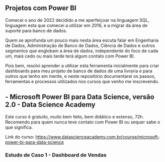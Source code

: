 ## Projetos com Power BI
Comecei o ano de 2022 decidido a me aperfeiçoar na linguagem SQL, linguagem esta que comecei a utilizar em 2016, e a migrar da área de suporte para banco de dados.

Quem se aprofunda um pouco mais nesta área escuta falar em Engenharia de Dados, Administração de Banco de Dados, Ciência de Dados e outros segmentos que englobam a área de dados, independente do foco de cada um, mais cedo ou mais tarde terá algum contato com Power BI.

Pois bem, resolvi aprender a utilizar esta ferramenta inicialmente para criar dashboards para meu projeto de banco de dados de uma livraria e para outros que tenho em mente, e neste repositório documentarei os passos, ferramentas e processos utilizados nos cursos que venho me inscrevendo.

## - Microsoft Power BI para Data Science, versão 2.0 - Data Science Academy

Este curso é gratuito, muito bem feito, bem didático e extenso, 72h. Recomendo para quem nunca teve contato com Power BI ou sequer sabe o que significa.

Link do curso: https://www.datascienceacademy.com.br/course/microsoft-power-bi-para-data-science

### Estudo de Caso 1 - Dashboard de Vendas
